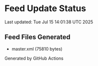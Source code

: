 # Feed Update Status
Last updated: Tue Jul 15 14:01:38 UTC 2025

## Feed Files Generated
- master.xml (75810 bytes)

Generated by GitHub Actions
